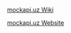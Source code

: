 [mockapi.uz Wiki](https://github.com/FurqatMashrabjonov/mockapi/wiki)

[mockapi.uz Website](http://mockapi.uz)
